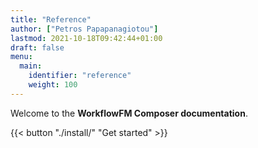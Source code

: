 ```yaml
---
title: "Reference"
author: ["Petros Papapanagiotou"]
lastmod: 2021-10-18T09:42:44+01:00
draft: false
menu:
  main:
    identifier: "reference"
    weight: 100
---
```


Welcome to the **WorkflowFM Composer documentation**.

{{< button "./install/" "Get started" >}}
